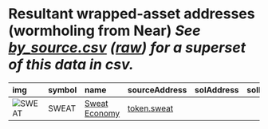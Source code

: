 
Resultant wrapped-asset addresses (wormholing from Near)
_See [by_source.csv](by_source.csv) ([raw](https://raw.githubusercontent.com/certusone/wormhole-token-list/main/content/by_source.csv)) for a superset of this data in csv._
=========================================================================
  
| img                                                                                                | symbol   | name                                                     | sourceAddress                                                 | solAddress   | solDecimals   | solMarkets   | ethAddress                                                                                                            |   ethDecimals | ethMarkets                          | terraAddress   | terraDecimals   | terraMarkets   | bscAddress                                                                                                           |   bscDecimals | bscMarkets   | maticAddress   | maticDecimals   | maticMarkets   | avaxAddress   | avaxDecimals   | avaxMarkets   | oasisAddress   | oasisDecimals   | oasisMarkets   | algorandAddress   | algorandDecimals   | algorandMarkets   | auroraAddress   | auroraDecimals   | auroraMarkets   | ftmAddress   | ftmDecimals   | ftmMarkets   | karuraAddress   | karuraDecimals   | karuraMarkets   | acalaAddress   | acalaDecimals   | acalaMarkets   | klaytnAddress   | klaytnDecimals   | klaytnMarkets   | celoAddress   | celoDecimals   | celoMarkets   | moonbeamAddress   | moonbeamDecimals   | moonbeamMarkets   | terra2Address   | terra2Decimals   | terra2Markets   | injectiveAddress   | injectiveDecimals   | injectiveMarkets   | aptosAddress   | aptosDecimals   | aptosMarkets   | arbitrumAddress   | arbitrumDecimals   | arbitrumMarkets   | optimismAddress   | optimismDecimals   | optimismMarkets   | xplaAddress   | xplaDecimals   | xplaMarkets   | symbol   |
|:---------------------------------------------------------------------------------------------------|:---------|:---------------------------------------------------------|:--------------------------------------------------------------|:-------------|:--------------|:-------------|:----------------------------------------------------------------------------------------------------------------------|--------------:|:------------------------------------|:---------------|:----------------|:---------------|:---------------------------------------------------------------------------------------------------------------------|--------------:|:-------------|:---------------|:----------------|:---------------|:--------------|:---------------|:--------------|:---------------|:----------------|:---------------|:------------------|:-------------------|:------------------|:----------------|:-----------------|:----------------|:-------------|:--------------|:-------------|:----------------|:-----------------|:----------------|:---------------|:----------------|:---------------|:----------------|:-----------------|:----------------|:--------------|:---------------|:--------------|:------------------|:-------------------|:------------------|:----------------|:-----------------|:----------------|:-------------------|:--------------------|:-------------------|:---------------|:----------------|:---------------|:------------------|:-------------------|:------------------|:------------------|:-------------------|:------------------|:--------------|:---------------|:--------------|:-----------------|
| ![SWEAT](https://raw.githubusercontent.com/certusone/wormhole-token-list/main/assets/SWEAT_wh.png) | SWEAT    | [Sweat Economy](http://coingecko.com/en/coins/sweatcoin) | [token.sweat](https://explorer.near.org//address/token.sweat) |              |               |              | [0xB4b9DC1C77bdbb135eA907fd5a08094d98883A35](https://etherscan.io/address/0xB4b9DC1C77bdbb135eA907fd5a08094d98883A35) |            18 | [uniswap](https://app.uniswap.org/) |                |                 |                | [0x510Ad22d8C956dCC20f68932861f54A591001283](https://bscscan.com/address/0x510Ad22d8C956dCC20f68932861f54A591001283) |            18 |              |                |                 |                |               |                |               |                |                 |                |                   |                    |                   |                 |                  |                 |              |               |              |                 |                  |                 |                |                 |                |                 |                  |                 |               |                |               |                   |                    |                   |                 |                  |                 |                    |                     |                    |                |                 |                |                   |                    |                   |                   |                    |                   |               |                |               | SWEAT            |